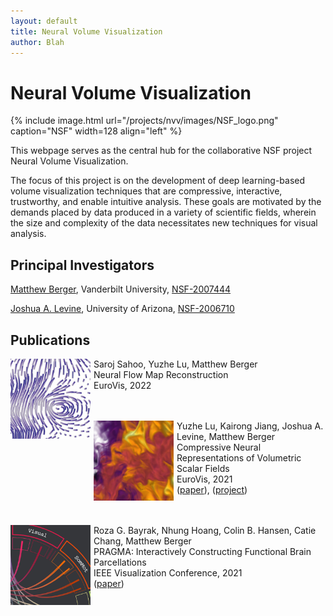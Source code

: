 ```yaml
---
layout: default
title: Neural Volume Visualization
author: Blah
---
```


<style>
.topnav {
  overflow: hidden;
  background-color: #fdfdfd;
}

.topnav a {
  float: left;
  color: #aaaaaa;
  text-align: center;
  padding: 14px 16px;
  text-decoration: none;
  font-size: 17px;
}

.topnav a:hover {
  color: #555555;
}

.topnav a.active {
  color: #555555;
}
</style>

# Neural Volume Visualization

{% include image.html url="/projects/nvv/images/NSF_logo.png" caption="NSF" width=128 align="left" %}

This webpage serves as the central hub for the collaborative NSF project Neural Volume Visualization.

The focus of this project is on the development of deep learning-based volume visualization techniques that are compressive, interactive, trustworthy, and enable intuitive analysis. These goals are motivated by the demands placed by data produced in a variety of scientific fields, wherein the size and complexity of the data necessitates new techniques for visual analysis.

## Principal Investigators

[Matthew Berger](https://matthewberger.github.io), Vanderbilt University, [NSF-2007444](https://www.nsf.gov/awardsearch/showAward?AWD_ID=2007444)

[Joshua A. Levine](https://jalevine.bitbucket.io/), University of Arizona, [NSF-2006710](https://www.nsf.gov/awardsearch/showAward?AWD_ID=2006710)

## Publications

<img align="left" src="/projects/nvv/images/neurflow.png" width=128 height=128 style="padding-right: 5px;">

Saroj Sahoo, Yuzhe Lu, Matthew Berger<br>
Neural Flow Map Reconstruction<br>
EuroVis, 2022<br><br><br>

<img align="left" src="/projects/nvv/images/neurcomp.png" width=128 height=128 style="padding-right: 5px;">

Yuzhe Lu, Kairong Jiang, Joshua A. Levine, Matthew Berger<br>
Compressive Neural Representations of Volumetric Scalar Fields<br>
EuroVis, 2021<br>
([paper](http://dx.doi.org/https://doi.org/10.1111/cgf.14295)), ([project](https://github.com/matthewberger/neurcomp))<br><br><br>

<img align="left" src="/projects/nvv/images/pragma.png" width=128 height=128 style="padding-right: 5px;">

Roza G. Bayrak, Nhung Hoang, Colin B. Hansen, Catie Chang, Matthew Berger<br>
PRAGMA: Interactively Constructing Functional Brain Parcellations<br>
IEEE Visualization Conference, 2021<br>
([paper](https://doi.org/10.1109/VIS47514.2020.00016))
